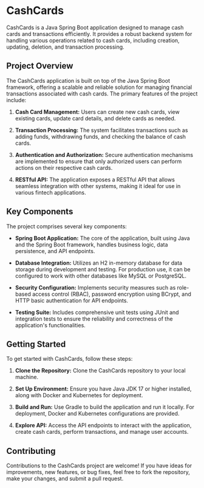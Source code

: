 # CashCards

CashCards is a Java Spring Boot application designed to manage cash cards and transactions efficiently. It provides a robust backend system for handling various operations related to cash cards, including creation, updating, deletion, and transaction processing.

## Project Overview

The CashCards application is built on top of the Java Spring Boot framework, offering a scalable and reliable solution for managing financial transactions associated with cash cards. The primary features of the project include:

1. **Cash Card Management:** Users can create new cash cards, view existing cards, update card details, and delete cards as needed.

2. **Transaction Processing:** The system facilitates transactions such as adding funds, withdrawing funds, and checking the balance of cash cards.

3. **Authentication and Authorization:** Secure authentication mechanisms are implemented to ensure that only authorized users can perform actions on their respective cash cards.

4. **RESTful API:** The application exposes a RESTful API that allows seamless integration with other systems, making it ideal for use in various fintech applications.

## Key Components

The project comprises several key components:

- **Spring Boot Application:** The core of the application, built using Java and the Spring Boot framework, handles business logic, data persistence, and API endpoints.

- **Database Integration:** Utilizes an H2 in-memory database for data storage during development and testing. For production use, it can be configured to work with other databases like MySQL or PostgreSQL.

- **Security Configuration:** Implements security measures such as role-based access control (RBAC), password encryption using BCrypt, and HTTP basic authentication for API endpoints.

- **Testing Suite:** Includes comprehensive unit tests using JUnit and integration tests to ensure the reliability and correctness of the application's functionalities.

## Getting Started

To get started with CashCards, follow these steps:

1. **Clone the Repository:** Clone the CashCards repository to your local machine.

2. **Set Up Environment:** Ensure you have Java JDK 17 or higher installed, along with Docker and Kubernetes for deployment.

3. **Build and Run:** Use Gradle to build the application and run it locally. For deployment, Docker and Kubernetes configurations are provided.

4. **Explore API:** Access the API endpoints to interact with the application, create cash cards, perform transactions, and manage user accounts.

## Contributing

Contributions to the CashCards project are welcome! If you have ideas for improvements, new features, or bug fixes, feel free to fork the repository, make your changes, and submit a pull request.

